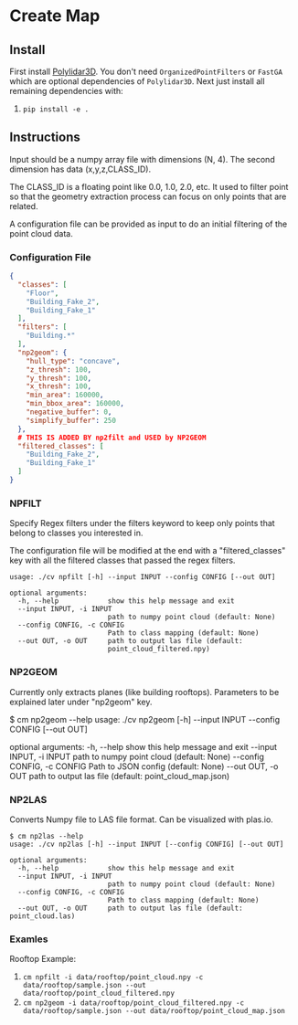 # Create Map



## Install


First install [Polylidar3D](https://github.com/JeremyBYU/polylidar). You don't need `OrganizedPointFilters` or `FastGA` which are optional dependencies of `Polylidar3D`. Next just install all remaining dependencies with:


1. `pip install -e .`


## Instructions

Input should be a numpy array file with dimensions (N, 4).  The second dimension has data (x,y,z,CLASS_ID).

The CLASS_ID is a floating point like 0.0, 1.0, 2.0, etc.  It used to filter point so that the geometry extraction process can focus on only 
points that are related.

A configuration file can be provided as input to do an initial filtering  of the point cloud data.

### Configuration File

```json
{
  "classes": [
    "Floor",
    "Building_Fake_2",
    "Building_Fake_1"
  ],
  "filters": [
    "Building.*"
  ],
  "np2geom": {
    "hull_type": "concave",
    "z_thresh": 100,
    "y_thresh": 100,
    "x_thresh": 100,
    "min_area": 160000,
    "min_bbox_area": 160000,
    "negative_buffer": 0,
    "simplify_buffer": 250
  },
  # THIS IS ADDED BY np2filt and USED by NP2GEOM
  "filtered_classes": [
    "Building_Fake_2",
    "Building_Fake_1"
  ]
}
```

### NPFILT

Specify Regex filters under the filters keyword to keep only points that belong to classes you interested in.

The configuration file will be modified at the end with a "filtered_classes" key with all the filtered classes that passed the regex filters.

```
usage: ./cv npfilt [-h] --input INPUT --config CONFIG [--out OUT]

optional arguments:
  -h, --help            show this help message and exit
  --input INPUT, -i INPUT
                        path to numpy point cloud (default: None)
  --config CONFIG, -c CONFIG
                        Path to class mapping (default: None)
  --out OUT, -o OUT     path to output las file (default:
                        point_cloud_filtered.npy)
```

### NP2GEOM

Currently only extracts planes (like building rooftops). Parameters to be explained later under "np2geom" key.

$ cm np2geom --help
usage: ./cv np2geom [-h] --input INPUT --config CONFIG [--out OUT]

optional arguments:
  -h, --help            show this help message and exit
  --input INPUT, -i INPUT
                        path to numpy point cloud (default: None)
  --config CONFIG, -c CONFIG
                        Path to JSON config (default: None)
  --out OUT, -o OUT     path to output las file (default:
                        point_cloud_map.json)


### NP2LAS 

Converts Numpy file to LAS file format. Can be visualized with plas.io.

```
$ cm np2las --help
usage: ./cv np2las [-h] --input INPUT [--config CONFIG] [--out OUT]

optional arguments:
  -h, --help            show this help message and exit
  --input INPUT, -i INPUT
                        path to numpy point cloud (default: None)
  --config CONFIG, -c CONFIG
                        Path to class mapping (default: None)
  --out OUT, -o OUT     path to output las file (default: point_cloud.las)
```


### Examles


Rooftop Example: 

1. `cm npfilt -i data/rooftop/point_cloud.npy -c data/rooftop/sample.json --out data/rooftop/point_cloud_filtered.npy`
2. `cm np2geom -i data/rooftop/point_cloud_filtered.npy -c data/rooftop/sample.json --out data/rooftop/point_cloud_map.json`



